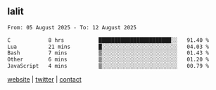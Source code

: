 ## lalit

<!--START_SECTION:waka-->

```txt
From: 05 August 2025 - To: 12 August 2025

C            8 hrs           ███████████████████████░░   91.40 %
Lua          21 mins         █░░░░░░░░░░░░░░░░░░░░░░░░   04.03 %
Bash         7 mins          ▒░░░░░░░░░░░░░░░░░░░░░░░░   01.43 %
Other        6 mins          ▒░░░░░░░░░░░░░░░░░░░░░░░░   01.20 %
JavaScript   4 mins          ▒░░░░░░░░░░░░░░░░░░░░░░░░   00.79 %
```

<!--END_SECTION:waka-->

[website](https://lalit.sh) | [twitter](https://x.com/@lalitcodes) | [contact](https://lalit.sh/contact)

